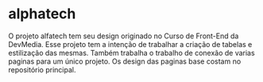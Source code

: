 # alphatech
 O projeto alfatech tem seu design originado no Curso de Front-End da DevMedia. Esse projeto tem a intenção de trabalhar a criação de tabelas e estilização das mesmas. Também trabalha o trabalho de conexão de varias paginas para um único projeto.
Os design das paginas base costam no repositório principal.